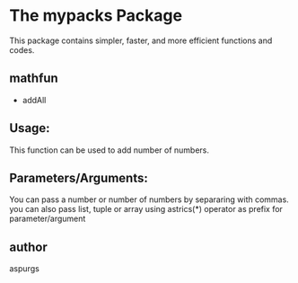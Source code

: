# The mypacks Package
This package contains simpler, faster, and more efficient functions and codes.

## mathfun
- addAll
## Usage: 
This function can be used to add number of numbers.

## Parameters/Arguments:
You can pass a number or number of numbers by separaring with commas.
you can also pass list, tuple or array using astrics(*) operator as prefix for parameter/argument
## author
aspurgs
